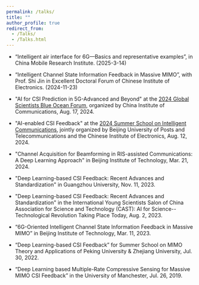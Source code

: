```yaml
---
permalink: /talks/
title: ""
author_profile: true
redirect_from: 
  - /Talks/
  - /Talks.html
---
```


- “Intelligent air interface for 6G—Basics and representative examples”, in China Mobile Research Institute. (2025-3-14)
  
- “Intelligent Channel State Information Feedback in Massive MIMO”, with Prof. Shi Jin in Excellent Doctoral Forum of Chinese Institute of Electronics. (2024-11-23)

- "AI for CSI Prediction in 5G-Advanced and Beyond" at the [2024 Global Scientists Blue Ocean Forum](https://www.china-cic.cn/Detail/24/5582/5582), organized by China Institute of Communications, Aug. 17, 2024.

- "AI-enabled CSI Feedback" at the [2024 Summer School on Intelligent Communications](https://www.cie.org.cn/list_43/13096.html), jointly organized by Beijing University of Posts and Telecommunications and the Chinese Institute of Electronics, Aug. 12, 2024.

- "Channel Acquisition for Beamforming in RIS-assisted Communications: A Deep Learning Approach" in Beijing Institute of Technology, Mar. 21, 2024.

- "Deep Learning-based CSI Feedback: Recent Advances and Standardization" in Guangzhou University, Nov. 11, 2023.

- "Deep Learning-based CSI Feedback: Recent Advances and Standardization" in the International Young Scientists Salon of China Association for Science and Technology (CAST): AI for Science--Technological Revolution Taking Place Today, Aug. 2, 2023.

- “6G-Oriented Intelligent Channel State Information Feedback in Massive MIMO” in Beijing Institute of Technology, Mar. 11, 2023.

- “Deep Learning-based CSI Feedback” for Summer School on MIMO Theory and Applications of Peking University & Zhejiang University, Jul. 30, 2022.

- “Deep Learning based Multiple-Rate Compressive Sensing for Massive MIMO CSI Feedback” in the University of Manchester, Jul. 26, 2019.


